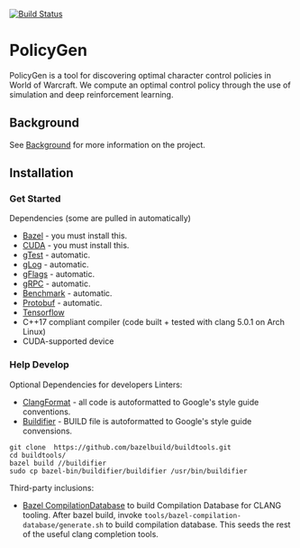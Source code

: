 [![Build Status](https://travis-ci.org/mrdmnd/policygen.svg?branch=master)](https://travis-ci.org/mrdmnd/policygen)
# PolicyGen

PolicyGen is a tool for discovering optimal character control policies in World
of Warcraft. We compute an optimal control policy through the use of simulation
and deep reinforcement learning.

## Background
See [Background](BACKGROUND.md) for more information on the project.

## Installation

### Get Started

Dependencies (some are pulled in automatically)
- [Bazel](https://bazel.build/) - you must install this.
- [CUDA](https://developer.nvidia.com/cuda-downloads) - you must install this.
- [gTest](https://github.com/google/googletest) - automatic.
- [gLog](https://github.com/google/glog) - automatic.
- [gFlags](https://github.com/gflags/gflags) - automatic.
- [gRPC](https://github.com/grpc/grpc) - automatic.
- [Benchmark](https://github.com/google/benchmark) - automatic.
- [Protobuf](https://github.com/google/protobuf) - automatic.
- [Tensorflow](https://github.com/tensorflow/tensorflow)
- C++17 compliant compiler (code built + tested with clang 5.0.1 on Arch Linux)
- CUDA-supported device

### Help Develop

Optional Dependencies for developers Linters:
- [ClangFormat](https://clang.llvm.org/docs/ClangFormat.html) - all code
  is autoformatted to Google's style guide conventions.
- [Buildifier](https://github.com/bazelbuild/buildtools) - BUILD file is
  autoformatted to Google's style guide convensions.

```
git clone  https://github.com/bazelbuild/buildtools.git
cd buildtools/
bazel build //buildifier
sudo cp bazel-bin/buildifier/buildifier /usr/bin/buildifier
```

Third-party inclusions:
- [Bazel CompilationDatabase](https://github.com/grailbio/bazel-compilation-database)
  to build Compilation Database for CLANG tooling. After bazel build, invoke
  `tools/bazel-compilation-database/generate.sh` to build compilation database.
  This seeds the rest of the useful clang completion tools.



